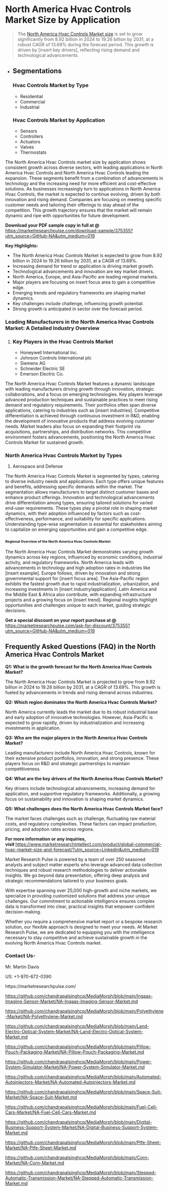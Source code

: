 


<h1>North America Hvac Controls Market&nbsp;Size by Application</h1><blockquote><p>The <a href="https://marketresearchpulse.com/download-sample/375355?utm_source=GitHub-NA&amp;utm_medium=019">North America Hvac Controls Market size</a> is set to grow significantly from 8.92 billion in 2024 to 19.26 billion by 2031, at a robust CAGR of 13.69% during the forecast period. This growth is driven by [insert key drivers], reflecting rising demand and technological advancements.</p></blockquote><ul><li><h2>Segmentations</h2><h3>Hvac Controls Market by Type</h3><ul><li>Residential</li><li> Commercial</li><li> Industrial</li></ul><h3>Hvac Controls Market by Application</h3><ul><li>Sensors</li><li> Controllers</li><li> Actuators</li><li> Valves</li><li> Thermostats</li></ul></li></ul><p>The North America Hvac Controls market size by application shows consistent growth across diverse sectors, with leading applications in North America Hvac Controls and North America Hvac Controls leading the expansion. These segments benefit from a combination of advancements in technology and the increasing need for more efficient and cost-effective solutions. As businesses increasingly turn to applications in North America Hvac Controls, the market is expected to continue evolving, driven by both innovation and rising demand. Companies are focusing on meeting specific customer needs and tailoring their offerings to stay ahead of the competition. This growth trajectory ensures that the market will remain dynamic and ripe with opportunities for future development.</p><p><strong>Download your PDF sample copy in full at @ </strong><a href="https://marketresearchpulse.com/download-sample/375355?utm_source=GitHub-NA&amp;utm_medium=019">https://marketresearchpulse.com/download-sample/375355?utm_source=GitHub-NA&amp;utm_medium=019</a></p><p><strong>Key Highlights: </strong></p><ul><li>The North America Hvac Controls Market is expected to grow from 8.92 billion in 2024 to 19.26 billion by 2031, at a CAGR of 13.69%.</li><li>Increasing demand for trend or application is driving market growth.</li><li>Technological advancements and innovation are key market drivers.</li><li>North America, Europe, and Asia-Pacific are leading regional markets.</li><li>Major players are focusing on insert focus area to gain a competitive edge.</li><li>Emerging trends and regulatory frameworks are shaping market dynamics.</li><li>Key challenges include challenge, influencing growth potential.</li><li>Strong growth is anticipated in sector over the forecast period.</li></ul><h3>Leading Manufacturers in the North America Hvac Controls Market: A Detailed Industry Overview</h3><ol><li><h3>Key Players in the Hvac Controls Market </h3><ul><li>Honeywell International Inc.</li><li> Johnson Controls International plc</li><li> Siemens AG</li><li> Schneider Electric SE</li><li> Emerson Electric Co.</li></ul></li></ol><div class="flex max-w-full flex-col flex-grow"><div class="min-h-8 text-message flex w-full flex-col items-end gap-2 whitespace-normal break-words [.text-message+&amp;]:mt-5" dir="auto" data-message-author-role="assistant" data-message-id="fd8432e4-4910-450d-b182-61b7bfb0a01f" data-message-model-slug="gpt-4o"><div class="flex w-full flex-col gap-1 empty:hidden first:pt-[3px]"><div class="markdown prose w-full break-words dark:prose-invert light"><p>The North America Hvac Controls Market features a dynamic landscape with leading manufacturers driving growth through innovation, strategic collaborations, and a focus on emerging technologies. Key players leverage advanced production techniques and sustainable practices to meet rising demand and regulatory requirements. Their portfolios often span diverse applications, catering to industries such as [insert industries]. Competitive differentiation is achieved through continuous investment in R&amp;D, enabling the development of innovative products that address evolving customer needs. Market leaders also focus on expanding their footprint via acquisitions, partnerships, and distribution networks. This competitive environment fosters advancements, positioning the North America Hvac Controls Market for sustained growth.</p></div></div></div></div><h3>North America Hvac Controls Market by Types</h3><ol><li>Aerospace and Defense</li></ol><div class="flex max-w-full flex-col flex-grow"><div class="min-h-8 text-message flex w-full flex-col items-end gap-2 whitespace-normal break-words [.text-message+&amp;]:mt-5" dir="auto" data-message-author-role="assistant" data-message-id="084470be-0bb7-4664-bddf-5156b4f41249" data-message-model-slug="gpt-4o-mini"><div class="flex w-full flex-col gap-1 empty:hidden first:pt-[3px]"><div class="markdown prose w-full break-words dark:prose-invert light"><p>The North America Hvac Controls Market is segmented by types, catering to diverse industry needs and applications. Each type offers unique features and benefits, addressing specific demands within the market. The segmentation allows manufacturers to target distinct customer bases and enhance product offerings. Innovation and technological advancements drive differentiation among types, ensuring tailored solutions for varied end-user requirements. These types play a pivotal role in shaping market dynamics, with their adoption influenced by factors such as cost-effectiveness, performance, and suitability for specific applications. Understanding type-wise segmentation is essential for stakeholders aiming to capitalize on emerging opportunities and gain a competitive edge.</p></div></div></div></div><h3><span style="font-size: 11px;">Regional Overview of the North America Hvac Controls Market</span></h3><div class="flex max-w-full flex-col flex-grow"><div class="min-h-8 text-message flex w-full flex-col items-end gap-2 whitespace-normal break-words [.text-message+&amp;]:mt-5" dir="auto" data-message-author-role="assistant" data-message-id="e9038762-ce64-4e30-91c9-9bd413514231" data-message-model-slug="gpt-4o-mini"><div class="flex w-full flex-col gap-1 empty:hidden first:pt-[3px]"><div class="markdown prose w-full break-words dark:prose-invert light"><p>The North America Hvac Controls Market demonstrates varying growth dynamics across key regions, influenced by economic conditions, industrial activity, and regulatory frameworks. North America leads with advancements in technology and high adoption rates in industries like [insert example]. Europe follows, driven by innovation and strong governmental support for [insert focus area]. The Asia-Pacific region exhibits the fastest growth due to rapid industrialization, urbanization, and increasing investments in [insert industry/application]. Latin America and the Middle East &amp; Africa also contribute, with expanding infrastructure projects and a growing focus on [insert trend]. Regional insights highlight opportunities and challenges unique to each market, guiding strategic decisions.</p></div></div></div></div><p><strong>Get a special discount on your report purchase at @ </strong><a href="https://marketresearchpulse.com/ask-for-discount/375355?utm_source=GitHub-NA&amp;utm_medium=019">https://marketresearchpulse.com/ask-for-discount/375355?utm_source=GitHub-NA&amp;utm_medium=019</a></p><h2>Frequently Asked Questions (FAQ) in the North America Hvac Controls Market</h2><p><strong>Q1: What is the growth forecast for the North America Hvac Controls Market?</strong></p><p>The North America Hvac Controls Market is projected to grow from 8.92 billion in 2024 to 19.26 billion by 2031, at a CAGR of 13.69%. This growth is fueled by advancements in trends and rising demand across industries.</p><p><strong>Q2: Which region dominates the North America Hvac Controls Market?</strong></p><p>North America currently leads the market due to its robust industrial base and early adoption of innovative technologies. However, Asia-Pacific is expected to grow rapidly, driven by industrialization and increasing investments in application.</p><p><strong>Q3: Who are the major players in the North America Hvac Controls Market?</strong></p><p>Leading manufacturers include North America Hvac Controls, known for their extensive product portfolios, innovation, and strong presence. These players focus on R&amp;D and strategic partnerships to maintain competitiveness.</p><p><strong>Q4: What are the key drivers of the North America Hvac Controls Market?</strong></p><p>Key drivers include technological advancements, increasing demand for application, and supportive regulatory frameworks. Additionally, a growing focus on sustainability and innovation is shaping market dynamics.</p><p><strong>Q5: What challenges does the North America Hvac Controls Market face?</strong></p><p>The market faces challenges such as challenge, fluctuating raw material costs, and regulatory complexities. These factors can impact production, pricing, and adoption rates across regions.</p><p><strong>For more information or any inquiries, visit&nbsp;</strong><a href="https://www.marketresearchintellect.com/product/global-commercial-hvac-market-size-and-forecast/?utm_source=Linkedin&utm_medium=019">https://www.marketresearchintellect.com/product/global-commercial-hvac-market-size-and-forecast/?utm_source=Linkedin&utm_medium=019</a></p><p>Market Research Pulse is powered by a team of over 250 seasoned analysts and subject matter experts who leverage advanced data collection techniques and robust research methodologies to deliver actionable insights. We go beyond data presentation, offering deep analysis and strategic recommendations tailored to your business goals.</p><p>With expertise spanning over 25,000 high-growth and niche markets, we specialize in providing customized solutions that address your unique challenges. Our commitment to actionable intelligence ensures complex data is transformed into clear, practical insights that empower confident decision-making.</p><p>Whether you require a comprehensive market report or a bespoke research solution, our flexible approach is designed to meet your needs. At Market Research Pulse, we are dedicated to equipping you with the intelligence necessary to stay competitive and achieve sustainable growth in the evolving North America Hvac Controls market.</p><h3><strong>Contact Us-</strong></h3><p>Mr. Martin Davis</p><p>US: +1-970-672-0390</p><p>https://marketresearchpulse.com/</p><p><a href="https://github.com/chandrapalsinghcp/MediaMorph/blob/main/Ingaas-Imaging-Sensor-Market/NA-Ingaas-Imaging-Sensor-Market.md">https://github.com/chandrapalsinghcp/MediaMorph/blob/main/Ingaas-Imaging-Sensor-Market/NA-Ingaas-Imaging-Sensor-Market.md</a></p><p><a href="https://github.com/chandrapalsinghcp/MediaMorph/blob/main/Polyethylene-Market/NA-Polyethylene-Market.md">https://github.com/chandrapalsinghcp/MediaMorph/blob/main/Polyethylene-Market/NA-Polyethylene-Market.md</a></p><p><a href="https://github.com/chandrapalsinghcp/MediaMorph/blob/main/Land-Electro-Optical-System-Market/NA-Land-Electro-Optical-System-Market.md">https://github.com/chandrapalsinghcp/MediaMorph/blob/main/Land-Electro-Optical-System-Market/NA-Land-Electro-Optical-System-Market.md</a></p><p><a href="https://github.com/chandrapalsinghcp/MediaMorph/blob/main/Pillow-Pouch-Packaging-Market/NA-Pillow-Pouch-Packaging-Market.md">https://github.com/chandrapalsinghcp/MediaMorph/blob/main/Pillow-Pouch-Packaging-Market/NA-Pillow-Pouch-Packaging-Market.md</a></p><p><a href="https://github.com/chandrapalsinghcp/MediaMorph/blob/main/Power-System-Simulator-Market/NA-Power-System-Simulator-Market.md">https://github.com/chandrapalsinghcp/MediaMorph/blob/main/Power-System-Simulator-Market/NA-Power-System-Simulator-Market.md</a></p><p><a href="https://github.com/chandrapalsinghcp/MediaMorph/blob/main/Automated-Autoinjectors-Market/NA-Automated-Autoinjectors-Market.md">https://github.com/chandrapalsinghcp/MediaMorph/blob/main/Automated-Autoinjectors-Market/NA-Automated-Autoinjectors-Market.md</a></p><p><a href="https://github.com/chandrapalsinghcp/MediaMorph/blob/main/Space-Suit-Market/NA-Space-Suit-Market.md">https://github.com/chandrapalsinghcp/MediaMorph/blob/main/Space-Suit-Market/NA-Space-Suit-Market.md</a></p><p><a href="https://github.com/chandrapalsinghcp/MediaMorph/blob/main/Fuel-Cell-Cars-Market/NA-Fuel-Cell-Cars-Market.md">https://github.com/chandrapalsinghcp/MediaMorph/blob/main/Fuel-Cell-Cars-Market/NA-Fuel-Cell-Cars-Market.md</a></p><p><a href="https://github.com/chandrapalsinghcp/MediaMorph/blob/main/Digital-Business-Support-System-Market/NA-Digital-Business-Support-System-Market.md">https://github.com/chandrapalsinghcp/MediaMorph/blob/main/Digital-Business-Support-System-Market/NA-Digital-Business-Support-System-Market.md</a></p><p><a href="https://github.com/chandrapalsinghcp/MediaMorph/blob/main/Ptfe-Sheet-Market/NA-Ptfe-Sheet-Market.md">https://github.com/chandrapalsinghcp/MediaMorph/blob/main/Ptfe-Sheet-Market/NA-Ptfe-Sheet-Market.md</a></p><p><a href="https://github.com/chandrapalsinghcp/MediaMorph/blob/main/Corn-Market/NA-Corn-Market.md">https://github.com/chandrapalsinghcp/MediaMorph/blob/main/Corn-Market/NA-Corn-Market.md</a></p><p><a href="https://github.com/chandrapalsinghcp/MediaMorph/blob/main/Stepped-Automatic-Transmission-Market/NA-Stepped-Automatic-Transmission-Market.md">https://github.com/chandrapalsinghcp/MediaMorph/blob/main/Stepped-Automatic-Transmission-Market/NA-Stepped-Automatic-Transmission-Market.md</a></p>

